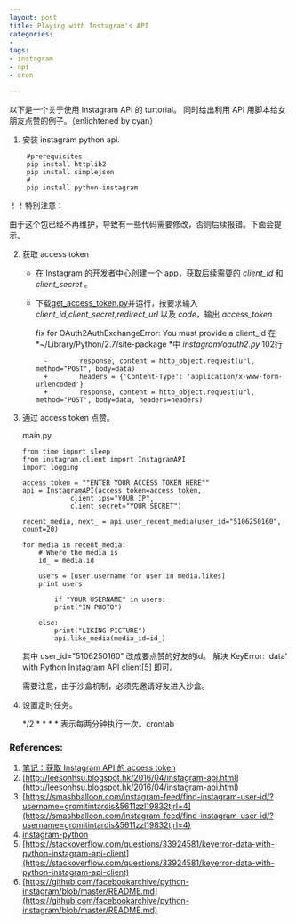 ```yaml
---
layout: post
title: Playing with Instagram's API 
categories: 
- 
tags:
- instagram
- api
- cron

---
```


以下是一个关于使用 Instagram API 的 turtorial。 同时给出利用 API 用脚本给女朋友点赞的例子。（enlightened by cyan）

<!--more-->

1. 安装 instagram python api.


        #prerequisites
        pip install httplib2
        pip install simplejson
        #
        pip install python-instagram


！！特别注意：

由于这个包已经不再维护，导致有一些代码需要修改，否则后续报错。下面会提示。

2. 获取 access token
    
    + 在 Instagram 的开发者中心创建一个 app，获取后续需要的 *client_id* 和 *client_secret* 。
    + 下载[get_access_token.py](http://movii.github.io/blog/2017/03/14/node-instagram-get-access-token/)并运行，按要求输入 *client_id,client_secret,redirect_url* 以及 *code*，输出 *access_token*
    
        fix for OAuth2AuthExchangeError: You must provide a client_id 
        在 *~/Library/Python/2.7/site-package *中 *instagram/oauth2.py* 102行

            -        response, content = http_object.request(url, method="POST", body=data)
            +        headers = {'Content-Type': 'application/x-www-form-urlencoded'}
            +        response, content = http_object.request(url, method="POST", body=data, headers=headers)


3.  通过 access token 点赞。
    
    main.py

        from time import sleep  
        from instagram.client import InstagramAPI
        import logging

        access_token = ""ENTER YOUR ACCESS TOKEN HERE""
        api = InstagramAPI(access_token=access_token,  
                    client_ips="YOUR IP",
                    client_secret="YOUR SECRET")

        recent_media, next_ = api.user_recent_media(user_id="5106250160", count=20)

        for media in recent_media:  
            # Where the media is
            id_ = media.id

            users = [user.username for user in media.likes]
            print users

                if "YOUR USERNAME" in users:
                print("IN PHOTO")

            else:
                print("LIKING PICTURE")
                api.like_media(media_id=id_)

    其中 user_id="5106250160" 改成要点赞的好友的id。
    解决 KeyError: 'data' with Python Instagram API client[5] 即可。

    需要注意，由于沙盒机制，必须先邀请好友进入沙盒。


4. 设置定时任务。
    
     */2 * * * *  表示每两分钟执行一次。crontab

    




### References:
1. [笔记：获取 Instagram API 的 access token](http://movii.github.io/blog/2017/03/14/node-instagram-get-access-token/)
2. [http://leesonhsu.blogspot.hk/2016/04/instagram-api.html](http://leesonhsu.blogspot.hk/2016/04/instagram-api.html)
3. [https://smashballoon.com/instagram-feed/find-instagram-user-id/?username=gromitintardis&5611zzl19832tjrl=4](https://smashballoon.com/instagram-feed/find-instagram-user-id/?username=gromitintardis&5611zzl19832tjrl=4)
4. [instagram-python](https://github.com/vgavro/python-instagram/commit/9dfc264571ad7c343af3899445d13afedf23e3aa)
5. [https://stackoverflow.com/questions/33924581/keyerror-data-with-python-instagram-api-client](https://stackoverflow.com/questions/33924581/keyerror-data-with-python-instagram-api-client)
6. [https://github.com/facebookarchive/python-instagram/blob/master/README.md](https://github.com/facebookarchive/python-instagram/blob/master/README.md)


